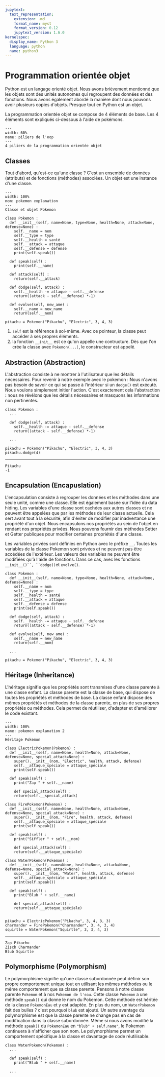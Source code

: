 ```yaml
---
jupytext:
  text_representation:
    extension: .md
    format_name: myst
    format_version: 0.12
    jupytext_version: 1.6.0
kernelspec:
  display_name: Python 3
  language: python
  name: python3
---
```


# Programmation orientée objet

Python est un langage orienté objet. Nous avons brièvement mentionné que les objets sont des unités autonomes qui regroupent des données et des fonctions. Nous avons également abordé la manière dont nous pouvons avoir plusieurs copies d'objets. Presque tout en Python est un objet.

La programmation orientée objet se compose de 4 éléments de base. Les 4 éléments sont expliqués ci-dessous à l'aide de pokémons.

```{figure} img/pillars-of-oop.svg
---
width: 60%
name: piliers de l'oop
---
4 piliers de la programmation orientée objet
```

## Classes

Tout d'abord, qu'est-ce qu'une classe ? C'est un ensemble de données (attributs) et de fonctions (méthodes) associées. Un objet est une instance d'une classe.

```{figure} img/pokemon-explanation.svg
---
width: 100%
nom: pokemon explanation
---
Classe et objet Pokemon
```

```{code-cell} ipython3
class Pokemon :
  def __init__(self, name=None, type=None, health=None, attack=None, defense=None) :
    self.__name = nom
    self.__type = type
    self.__health = santé
    self.__attack = attaque
    self.__defense = defense
    print(self.speak())

  def speak(self) :
    print(self.__name)

  def attack(self) :
    return(self.__attack)

  def dodge(self, attack) :
    self.__health -= attaque - self.__defense
    return((attack - self.__defense) *-1)

  def evolve(self, new_ame) :
    self.__name = new_name
    return(self.__nom)

pikachu = Pokemon("Pikachu", "Electric", 3, 4, 3)
```

1. `self` est la référence à soi-même. Avec ce pointeur, la classe peut accéder à ses propres éléments.
2. la fonction `__init__` est ce qu'on appelle une contructure. Dès que l'on crée la classe avec `Pokemon(...)`, le constructeur est appelé.

## Abstraction (Abstraction)
L'abstraction consiste à ne montrer à l'utilisateur que les détails nécessaires. Pour revenir à notre exemple avec le pokemon : Nous n'avons pas besoin de savoir ce qui se passe à l'intérieur si un `dodge()` est exécuté. Nous voulons simplement initier l'action. C'est exactement cela l'abstraction : nous ne révélons que les détails nécessaires et masquons les informations non pertinentes.

```{code-cell} ipython3
class Pokemon :
  ...

  def dodge(self, attack) :
    self.__health -= attaque - self.__defense
    return((attack - self.__defense) *-1)

  ...

pikachu = Pokemon("Pikachu", "Electric", 3, 4, 3)
pikachu.dodge(4)
```
---
```
Pikachu
-1
```

## Encapsulation (Encapuslation)
L'encapsulation consiste à regrouper les données et les méthodes dans une seule unité, comme une classe. Elle est également basée sur l'idée du data hiding. Les variables d'une classe sont cachées aux autres classes et ne peuvent être appelées que par les méthodes de leur classe actuelle. Cela sert avant tout à la sécurité, afin d'éviter de modifier par inadvertance une propriété d'un objet. Nous encapsulons nos propriétés au sein de l'objet en rendant nos propriétés privées. Nous pouvons fournir des méthodes Setter et Getter publiques pour modifier certaines propriétés d'une classe.

Les variables privées sont définies en Python avec le préfixe `__`. Toutes les variables de la classe Pokemon sont privées et ne peuvent pas être accédées de l'extérieur. Les valeurs des variables ne peuvent être modifiées qu'à l'aide de fonctions. Dans ce cas, avec les fonctions `__init__()``, ``dodge()`et `evolve()`.

```{code-cell} ipython3
class Pokemon :
  def __init__(self, name=None, type=None, health=None, attack=None, defense=None) :
    self.__name = nom
    self.__type = type
    self.__health = santé
    self.__attack = attaque
    self.__defense = defense
    print(self.speak())

  def dodge(self, attack) :
    self.__health -= attaque - self.__defense
    return((attack - self.__defense) *-1)

  def evolve(self, new_ame) :
    self.__name = new_name
    return(self.__nom)

  ...

pikachu = Pokemon("Pikachu", "Electric", 3, 4, 3)
```

## Héritage (Inheritance)
L'héritage signifie que les propriétés sont transmises d'une classe parente à une classe enfant. La classe parente est la classe de base, qui dispose de toutes les propriétés et méthodes de base. La classe enfant dispose des mêmes propriétés et méthodes de la classe parente, en plus de ses propres propriétés ou méthodes. Cela permet de réutiliser, d'adapter et d'améliorer le code existant.

```{figure} img/pokemon-explanation-2.svg
---
width: 100%
name: pokemon explanation 2
---
Héritage Pokemon
```

```{code-cell} ipython3
class ElectricPokemon(Pokemon) :
  def __init__(self, name=None, health=None, attack=None, defense=None, special_attack=None) :
    super().__init__(nom, "Electric", health, attack, defense)
    self.__attaque_spéciale = attaque_spéciale
    print(self.speak())

  def speak(self) :
    print("Zap " + self.__name)

    def special_attack(self) :
    return(self.__special_attack)

class FirePokemon(Pokemon) :
  def __init__(self, name=None, health=None, attack=None, defense=None, special_attack=None) :
    super().__init__(nom, "Fire", health, attack, defense)
    self.__attaque_spéciale = attaque_spéciale
    print(self.speak())

  def speak(self) :
    print("Siffler " + self.__nom)

    def special_attack(self) :
    return(self.__attaque_spéciale)

class WaterPokemon(Pokemon) :
  def __init__(self, name=None, health=None, attack=None, defense=None, special_attack=None) :
    super().__init__(nom, "Water", health, attack, defense)
    self.__attaque_spéciale = attaque_spéciale
    print(self.speak())

  def speak(self) :
    print("Blub " + self.__name)

    def special_attack(self) :
    return(self.__attaque_spéciale)


pikachu = ElectricPokemon("Pikachu", 3, 4, 3, 3)
charmander = FirePokemon("Charmander", 3, 4, 3, 4)
squirtle = WaterPokemon("Squirtle", 3, 3, 4, 3)
```
---
```
Zap Pikachu
Zisch Charmander
Blub Squirtle
```

## Polymorphisme (Polymorphism)
Le polymorphisme signifie qu'une classe subordonnée peut définir son propre comportement unique tout en utilisant les mêmes méthodes ou le même comportement que sa classe parente. Pensons à notre classe parente `Pokemon` et à nos `Pokemon de l'eau`. Cette classe `Pokemon` a une méthode `speak()` qui donne le nom du Pokemon. Cette méthode est héritée de la classe `PokemonEau` et y est adaptée. En plus du nom, un `WaterPokemon` fait des bulles ? c'est pourquoi `blub` est ajouté. Un autre avantage du polymorphisme est que la classe parente ne change pas en cas de modification dans la classe subordonnée. Même si nous avons modifié la méthode `speak()` du `PokemonEau` en `"blub" + self.name"`, le Pokemon continuera à n'afficher que son nom. Le polymorphisme permet un comportement spécifique à la classe et davantage de code réutilisable.


```
class WaterPokemon(Pokemon) :
  ...

  def speak(self) :
    print("Blub " + self.__name)

  ...
```
